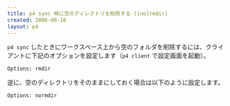 ```yaml
---
title: p4 sync 時に空のディレクトリを削除する ([no]rmdir)
created: 2006-06-16
layout: p4
---
```


`p4 sync` したときにワークスペース上から空のフォルダを削除するには、クライアントに下記のオプションを設定します（`p4 client` で設定画面を起動）。

```
Options: rmdir
```

逆に、空のディレクトリをそのままにしておく場合は以下のように設定します。

```
Options: normdir
```

